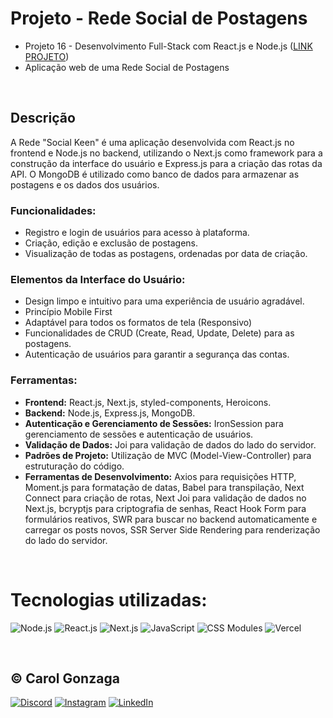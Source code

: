 # Projeto - Rede Social de Postagens
- Projeto 16 - Desenvolvimento Full-Stack com React.js e Node.js ([LINK PROJETO](https://social-keen.vercel.app/))
- Aplicação web de uma Rede Social de Postagens

<br/>

## Descrição

A Rede "Social Keen" é uma aplicação desenvolvida com React.js no frontend e Node.js no backend, utilizando o Next.js como framework para a construção da interface do usuário e Express.js para a criação das rotas da API. O MongoDB é utilizado como banco de dados para armazenar as postagens e os dados dos usuários.

### Funcionalidades:
- Registro e login de usuários para acesso à plataforma.
- Criação, edição e exclusão de postagens.
- Visualização de todas as postagens, ordenadas por data de criação.

### Elementos da Interface do Usuário:
- Design limpo e intuitivo para uma experiência de usuário agradável.
- Princípio Mobile First 
- Adaptável para todos os formatos de tela (Responsivo)
- Funcionalidades de CRUD (Create, Read, Update, Delete) para as postagens.
- Autenticação de usuários para garantir a segurança das contas.

### Ferramentas:
- **Frontend:** React.js, Next.js, styled-components, Heroicons.
- **Backend:** Node.js, Express.js, MongoDB.
- **Autenticação e Gerenciamento de Sessões:** IronSession para gerenciamento de sessões e autenticação de usuários.
- **Validação de Dados:** Joi para validação de dados do lado do servidor.
- **Padrões de Projeto:** Utilização de MVC (Model-View-Controller) para estruturação do código.
- **Ferramentas de Desenvolvimento:** Axios para requisições HTTP, Moment.js para formatação de datas, Babel para transpilação, Next Connect para criação de rotas, Next Joi para validação de dados no Next.js, bcryptjs para criptografia de senhas, React Hook Form para formulários reativos, SWR para buscar no backend automaticamente e carregar os posts novos, SSR Server Side Rendering para renderização do lado do servidor.

<br/>

# Tecnologias utilizadas:
![Node.js](https://img.shields.io/badge/Node.js-%23323330.svg?style=flat&logo=node.js&logoColor=%23F7DF1E)
![React.js](https://img.shields.io/badge/React.js-%2361DAFB.svg?style=flat&logo=react&logoColor=white)
![Next.js](https://img.shields.io/badge/Next.js-%23000000.svg?style=flat&logo=next.js&logoColor=white)
![JavaScript](https://img.shields.io/badge/JavaScript-%23323330.svg?style=flat&logo=javascript&logoColor=%23F7DF1E)
![CSS Modules](https://img.shields.io/badge/CSS_Modules-%231572B6.svg?style=flat&logo=css3&logoColor=white)
![Vercel](https://img.shields.io/badge/Vercel-%23000000.svg?style=flat&logo=vercel&logoColor=white)


<br/>

## © Carol Gonzaga
[![Discord](https://img.shields.io/badge/Discord-%237289DA.svg?logo=discord&logoColor=white)](https://discord.gg/yZq4x7DQ)
[![Instagram](https://img.shields.io/badge/Instagram-%23E4405F.svg?logo=Instagram&logoColor=white)](https://instagram.com/anacquesta) 
[![LinkedIn](https://img.shields.io/badge/LinkedIn-%230077B5.svg?logo=linkedin&logoColor=white)](https://linkedin.com/in/anacarolgonzaga)
